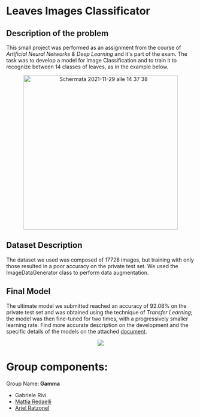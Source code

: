 # Leaves Images Classificator
## Description of the problem
This small project was performed as an assignment from the course of _Artificial Neural Networks & Deep Learning_ and it's part of the exam. 
The task was to develop a model for Image Classification and to train it to recognize between 14 classes of leaves, as in the example below.
<p align=center>
  <img width="412" alt="Schermata 2021-11-29 alle 14 37 38" src="https://user-images.githubusercontent.com/79969755/143877722-613956ca-cdd1-4ce9-be17-075853540133.png">
</p>

## Dataset Description
The dataset we used was composed of 17728 images, but training with only those resulted in a poor accuracy on the private test set. We used the ImageDataGenerator class to perform data augmentation. 

## Final Model
The ultimate model we submitted reached an accuracy of 92.08% on the private test set and was obtained using the technique of _Transfer Learning_; the model was then fine-tuned for two times, with a progressively smaller learning rate. Find more accurate description on the development and the specific details of the models on the attached [document](https://github.com/GabrieleRivi/Leaves_Images_Classificator/blob/main/First_homework_AND2L.pdf).
<p align=center>
  <img src="https://user-images.githubusercontent.com/79969755/143881603-65dfdb10-01ff-4967-8626-e853c512929d.jpeg">
  </p>

# Group components:
Group Name:<b> Gamma </b>

- Gabriele Rivi
- [Mattia Redaelli](https://github.com/redaellimattia)
- [Ariel Ratzonel](https://github.com/ArielRatzonel00)


